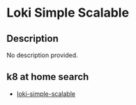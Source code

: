 # Loki Simple Scalable

## Description

No description provided.

## k8 at home search

- [loki-simple-scalable](https://nanne.dev/k8s-at-home-search/#/loki-simple-scalable)
